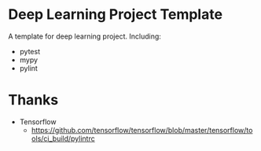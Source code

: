 # Deep Learning Project Template

A template for deep learning project.
Including:
 - pytest
 - mypy
 - pylint

# Thanks
 - Tensorflow
    - https://github.com/tensorflow/tensorflow/blob/master/tensorflow/tools/ci_build/pylintrc
